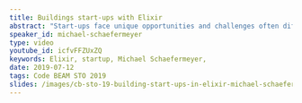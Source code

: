 ```yaml
---
title: Buildings start-ups with Elixir
abstract: "Start-ups face unique opportunities and challenges often different from established businesses. One opportunity is the liberty to choose the tech stack one deems most fitting (or likes best). Yet a wrong decision will cause major headaches in the future."
speaker_id: michael-schaefermeyer
type: video
youtube_id: icfvFFZUxZQ
keywords: Elixir, startup, Michael Schaefermeyer,
date: 2019-07-12
tags: Code BEAM STO 2019
slides: /images/cb-sto-19-building-start-ups-in-elixir-michael-schaefermeyer-compressed.pdf
---
```


